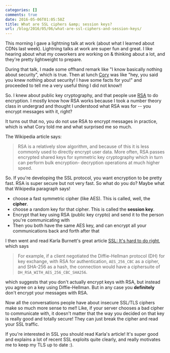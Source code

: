 ```yaml
---
categories: []
comments: true
date: 2016-05-06T01:05:58Z
title: What are SSL ciphers &amp; session keys?
url: /blog/2016/05/06/what-are-ssl-ciphers-and-session-keys/
---
```


This morning I gave a lightning talk at work (about what I learned about CDNs last week). Lightning talks at work are super fun and great. I like hearing about what my coworkers are working on & thinking about a lot, and they're pretty lightweight to prepare.

During that talk, I made some offhand remark like "I know basically nothing
about security", which is true. Then at lunch [Cory](https://twitter.com/gphat)
was like "hey, you said you knew nothing about security! I have some facts for
you!" and proceeded to tell me a very useful thing I did not know!!

So. I knew about public key cryptography, and that people use
[RSA](https://en.wikipedia.org/wiki/RSA_(cryptosystem)) to do encryption. I
mostly know how RSA works because I took a number theory class in undergrad and
thought I understood what RSA was for -- you encrypt messages with it, right?

It turns out that no, you do not use RSA to encrypt messages in practice, which is what Cory told me and what surprised me so much.

The Wikipedia article says:

> RSA is a relatively slow algorithm, and because of this it is less commonly
> used to directly encrypt user data. More often, RSA passes encrypted shared
> keys for symmetric key cryptography which in turn can perform bulk encryption-
> decryption operations at much higher speed.

So. If you're developing the SSL protocol, you want encryption to be pretty fast. RSA is super secure but not very fast. So what do you do? Maybe what that Wikipedia paragraph says!

* choose a fast symmetric cipher (like AES). This is called, well, the **cipher**.
* choose a random key for that cipher. This is called the **session key**.
* Encrypt that key using RSA (public key crypto) and send it to the person you're communicating with
* Then you both have the same AES key, and can encrypt all your communications back and forth after that

I then went and read Karla Burnett's great article [SSL: It's hard to do right](https://recompilermag.com/issues/issue-1/ssl-its-hard-to-do-right/), which says

> For example, if a client negotiated the Diffie-Hellman protocol (DH) for key exchange, with RSA for authentication, `AES_256_CBC` as a cipher, and SHA-256 as a hash, the connection would have a ciphersuite of `DH_RSA_WITH_AES_256_CBC_SHA256`.

which suggests that you don't actually encrypt keys with RSA, but instead you agree on a key using Diffie-Hellman. But in any case you **definitely** don't encrypt your messages with RSA.

Now all the conversations people have about insecure SSL/TLS ciphers make so much more sense to me!! Like, if your server chooses a bad cipher to communicate with, it doesn't matter that the way you decided on that key is really good and totally secure! They can just break the cipher and read your SSL traffic.

If you're interested in SSL you should read Karla's article! It's super good and explains a lot of recent SSL exploits quite clearly, and really motivates me to keep my TLS up to date :).